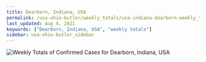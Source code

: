 ```yaml
---
title: Dearborn, Indiana, USA
permalink: /usa-ohio-butler/weekly_totals/usa-indiana-dearborn-weekly_totals.html
last_updated: Aug 4, 2021
keywords: ["Dearborn, Indiana, USA", "weekly totals"]
sidebar: usa-ohio-butler_sidebar
---
```


![Weekly Totals of Confirmed Cases for Dearborn, Indiana, USA](/covid_tracker/images/graphs/usa-indiana-dearborn-weekly_totals_graph.png)
